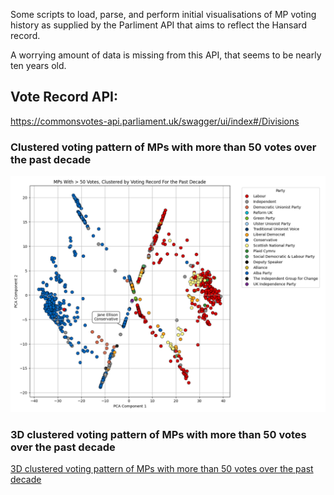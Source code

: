 Some scripts to load, parse, and perform initial visualisations of MP voting history as supplied by the Parliment API that aims to reflect the Hansard record.

A worrying amount of data is missing from this API, that seems to be nearly ten years old.

## Vote Record API:

https://commonsvotes-api.parliament.uk/swagger/ui/index#/Divisions

### Clustered voting pattern of MPs with more than 50 votes over the past decade

![Clustered voting pattern of MPs with more than 50 votes over the past decade](./visualisations/Figure_1.png)

### 3D clustered voting pattern of MPs with more than 50 votes over the past decade

[3D clustered voting pattern of MPs with more than 50 votes over the past decade](./visualisations/mp_votes_3d_cluster.html)